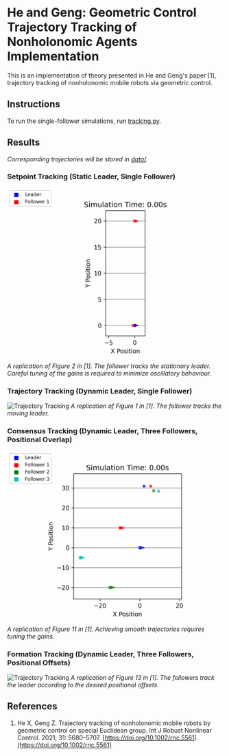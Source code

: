 # He and Geng: Geometric Control Trajectory Tracking of Nonholonomic Agents Implementation

This is an implementation of theory presented in He and Geng's paper [1], trajectory tracking of nonholonomic mobile robots via geometric control.

## Instructions
To run the single-follower simulations, run [tracking.py](tracking.py).

## Results
_Corresponding trajectories will be stored in [data/](data/)._
### Setpoint Tracking (Static Leader, Single Follower)
![Setpoint Tracking](https://github.com/ericjhkim/nonholonomic-lie/blob/main/visualizations/anim_20250213_214012.gif)
_A replication of Figure 2 in [1]. The follower tracks the stationary leader. Careful tuning of the gains is required to minimize oscillatory behaviour._

### Trajectory Tracking (Dynamic Leader, Single Follower)
![Trajectory Tracking](https://github.com/ericjhkim/nonholonomic-lie/blob/main/visualizations/anim_20250213_201839.gif)
_A replication of Figure 1 in [1]. The follower tracks the moving leader._

### Consensus Tracking (Dynamic Leader, Three Followers, Positional Overlap)
![Trajectory Tracking](https://github.com/ericjhkim/nonholonomic-lie/blob/main/visualizations/anim_20250216_084047.gif)
_A replication of Figure 11 in [1]. Achieving smooth trajectories requires tuning the gains._

### Formation Tracking (Dynamic Leader, Three Followers, Positional Offsets)
![Trajectory Tracking](https://github.com/ericjhkim/nonholonomic-lie/blob/main/visualizations/anim_20250216_130831.gif)
_A replication of Figure 13 in [1]. The followers track the leader according to the desired positional offsets._

## References
  1. He X, Geng Z. Trajectory tracking of nonholonomic mobile robots by geometric control on special Euclidean group. Int J Robust Nonlinear Control. 2021; 31: 5680–5707. [https://doi.org/10.1002/rnc.5561](https://doi.org/10.1002/rnc.5561)
